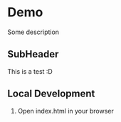 # Demo

Some description

## SubHeader

This is a test :D

## Local Development

1. Open index.html in your browser

